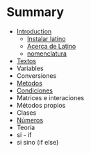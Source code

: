 # Summary

* [Introduction](README.md)
   * [Instalar latino](introduccion/instalar_latino.md)
   * [Acerca de Latino](acerca_de_latino.md)
   * [nomenclatura](introduccion/nomenclatura.md)
* [Textos](textos.md)
* Variables
* Conversiones
* [Metodos](métodos.md)
* [Condiciones](condiciones.md)
* Matrices e interaciones
* Métodos propios
* Clases
* [Números](numeros.md)
* Teoría
* si - if
* si sino (if else)

